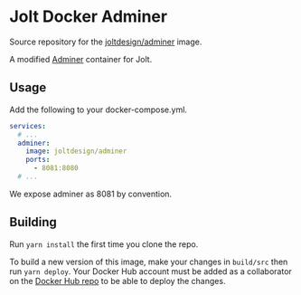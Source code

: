 # Jolt Docker Adminer

Source repository for the [joltdesign/adminer](repo) image.

A modified [Adminer](adminer) container for Jolt.

## Usage

Add the following to your docker-compose.yml.

```yml
services:
  # ...
  adminer:
    image: joltdesign/adminer
    ports:
      - 8081:8080
  # ...
```

We expose adminer as 8081 by convention.

## Building

Run `yarn install` the first time you clone the repo.

To build a new version of this image, make your changes in `build/src` then run `yarn deploy`. Your Docker Hub account must be added as a collaborator on the [Docker Hub repo](repo) to be able to deploy the changes.

[adminer]: https://hub.docker.com/r/_/adminer
[repo]: https://hub.docker.com/r/joltdesign/adminer
